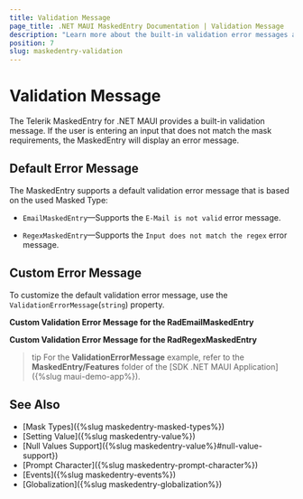```yaml
---
title: Validation Message
page_title: .NET MAUI MaskedEntry Documentation | Validation Message
description: "Learn more about the built-in validation error messages and how to define a custom error message in the Telerik UI for .NET MAUI MaskedEntry."
position: 7
slug: maskedentry-validation
---
```


# Validation Message

The Telerik MaskedEntry for .NET MAUI provides a built-in validation message. If the user is entering an input that does not match the mask requirements, the MaskedEntry will display an error message.

## Default Error Message

The MaskedEntry supports a default validation error message that is based on the used Masked Type:

* `EmailMaskedEntry`&mdash;Supports the `E-Mail is not valid` error message.

* `RegexMaskedEntry`&mdash;Supports the `Input does not match the regex` error message.

## Custom Error Message

To customize the default validation error message, use the `ValidationErrorMessage`(`string`) property.

**Custom Validation Error Message for the RadEmailMaskedEntry**

<snippet id='emailmaskedentry-validationerrormessage-xaml' />

**Custom Validation Error Message for the RadRegexMaskedEntry**

<snippet id='regexmaskedentry-validationerrormessage-xaml' />

>tip For the **ValidationErrorMessage** example, refer to the **MaskedEntry/Features** folder of the [SDK .NET MAUI Application]({%slug maui-demo-app%}).

## See Also

- [Mask Types]({%slug maskedentry-masked-types%})
- [Setting Value]({%slug maskedentry-value%})
- [Null Values Support]({%slug maskedentry-value%}#null-value-support})
- [Prompt Character]({%slug maskedentry-prompt-character%})
- [Events]({%slug maskedentry-events%})
- [Globalization]({%slug maskedentry-globalization%})
